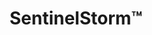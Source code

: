 ---
title: SentinelStorm&trade;
subheading: Damage Assessment & Insurance Claim Assistance
intro:
  heading: Don’t think your insurance will help after a storm?
  text: >-
    Storm damage isn't always obvious, but can significantly impact your roof's lifespan. Even without visible leaks, wind and hail damage can compromise structural integrity and lead to costly problems down the line. Our comprehensive storm damage assessment finds hidden issues that could qualify for insurance coverage–potentially saving you hundreds of thousands on a complete replacement at little to no cost to you.*
  ctas:
    - text: Schedule Assessment »
      url: /contact/
  icon: bolt
  icon_color: warning
dual_panels:
  - heading: Is your roof hiding storm damage?
    image: https://placehold.co/1200x800
    image_alt:
    color: warning
    items:
      - Professional assessment of non-obvious wind and hail damage
      - Expert documentation that satisfies insurance requirements
      - Code compliance evaluation for additional coverage options
  - heading: You’re Completely Covered&trade;
    image: https://placehold.co/1200x800
    image_alt:
    color: warning
    items:
      - Direct coordination with your insurance provider for best coverage
      - Done-for-you claim management from inspection to completion
      - Full replacement that meets current building codes
fine_print: true
---